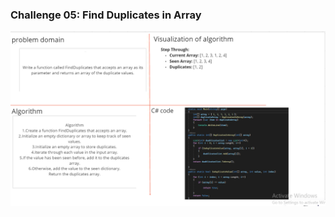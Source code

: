 ### Challenge 05: Find Duplicates in Array
![Find Duplicates in Array](./Whiteboard-findduplicates.png)